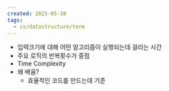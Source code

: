 ```yaml
---
created: 2025-05-10
tags:
  - cs/datastructure/term
---
```

- 입력크기에 대해 어떤 알고리즘이 실행되는데 걸리는 시간
- 주요 로직의 반복횟수가 중점
- Time Complexity
- 왜 배움?
	- 효율적인 코드를 만드는데 기준